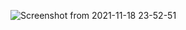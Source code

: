 ![Screenshot from 2021-11-18 23-52-51](https://user-images.githubusercontent.com/85393337/142479247-9654fd1d-58f8-4089-b8df-8310640d6890.png)

